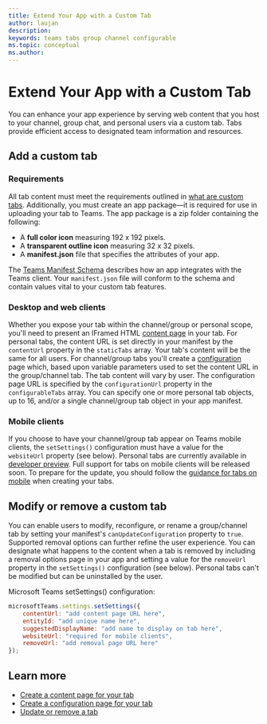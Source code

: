 ```yaml
---
title: Extend Your App with a Custom Tab
author: laujan
description: 
keywords: teams tabs group channel configurable 
ms.topic: conceptual
ms.author: 
---
```

# Extend Your App with a Custom Tab

You can enhance your app experience by serving web content that you host to your channel, group chat, and personal users via a custom tab. Tabs provide efficient access to designated team information and resources.

## Add a custom tab

### Requirements

All tab content must meet the requirements outlined in [what are custom tabs](microsoftteams/platform/tabs/what-are-custom-tabs.md#tab-content-requirement). Additionally, you must create an app package—it is required for use in uploading your tab to Teams.  The app package is a zip folder containing the following:

- A **full color icon** measuring 192 x 192 pixels.
- A **transparent outline icon** measuring 32 x 32 pixels.
- A **manifest.json** file that specifies the attributes of your app.

The [Teams Manifest Schema](msteams/platform/resources/schema/manifest-schema) describes how an app integrates with the Teams client. Your `manifest.json` file will conform to the schema and contain values vital to your custom tab features.

### Desktop and web clients

Whether you expose your tab within the channel/group or personal scope, you'll need to present an IFramed HTML [content page](foo.md) in your tab. For personal tabs, the content URL is set directly in your manifest by the `contentUrl` property in the `staticTabs` array. Your tab's content will be the same for all users. For channel/group tabs you'll create a [configuration](foo.md) page which, based upon variable parameters used to set the content URL in the group/channel tab. The tab content will vary by user. The configuration page URL is specified by the  `configurationUrl` property in the `configurableTabs` array. You can specify one or more personal tab objects, up to 16, and/or a single channel/group tab object in your app manifest.

### Mobile clients

If you choose to have your channel/group tab appear on Teams mobile clients, the `setSettings()` configuration must have a value for the `websiteUrl` property (see below). Personal tabs are currently available in [developer preview](~/resources/dev-preview/developer-preview-intro.md). Full support for tabs on mobile clients will be released soon. To prepare for the update, you should follow the [guidance for tabs on mobile](~/resources/design/framework/tabs-mobile.md) when creating your tabs.

## Modify or remove a custom tab

You can enable users to modify, reconfigure, or rename a group/channel tab by setting your manifest's `canUpdateConfiguration` property to `true`. Supported removal options can further refine the user experience. You can designate what happens to the content when a tab is removed by including a removal options page in your app and setting a value for the `removeUrl` property in the  `setSettings()` configuration (see below). Personal tabs can't be modified but can be uninstalled by the user.

Microsoft Teams setSettings() configuration:

```javascript
microsoftTeams.settings.setSettings({
    contentUrl: "add content page URL here",
    entityId: "add unique name here",
    suggestedDisplayName: "add name to display on tab here",
    websiteUrl: "required for mobile clients",
    removeUrl: "add removal page URL here"
});
```

## Learn more

- [Create a content page for your tab](foo.md)
- [Create a configuration page for your tab](foo.md)
- [Update or remove a tab](foo.md)
